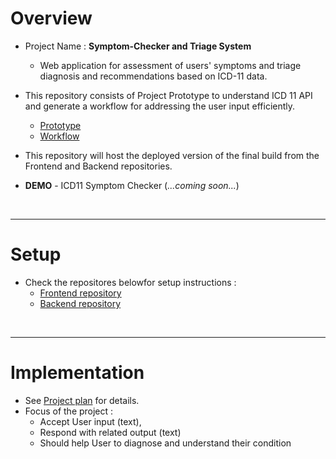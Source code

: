 # Overview
- Project Name : **Symptom-Checker and Triage System**
    - Web application for assessment of users' symptoms and triage diagnosis and recommendations based on ICD-11 data.

- This repository consists of Project Prototype to understand ICD 11 API and generate a workflow for addressing the user input efficiently.
    - [Prototype](/app_prototype.js)
    - [Workflow](/docs/PROCESS_FLOWS.md)

- This repository will host the deployed version of the final build from the Frontend and Backend repositories.
- **DEMO** - ICD11 Symptom Checker (*...coming soon...*) 

<br>
<hr>

# Setup
- Check the repositores belowfor setup instructions :
    - [Frontend repository](https://github.com/prak112/Symptom-Checker-frontend)
    - [Backend repository](https://github.com/prak112/Symptom-Checker-backend) 

<br>
<hr>

# Implementation
- See [Project plan](/docs/PLAN.md) for details.
- Focus of the project :
    - Accept User input (text),
    - Respond with related output (text) 
    - Should help User to diagnose and understand their condition
